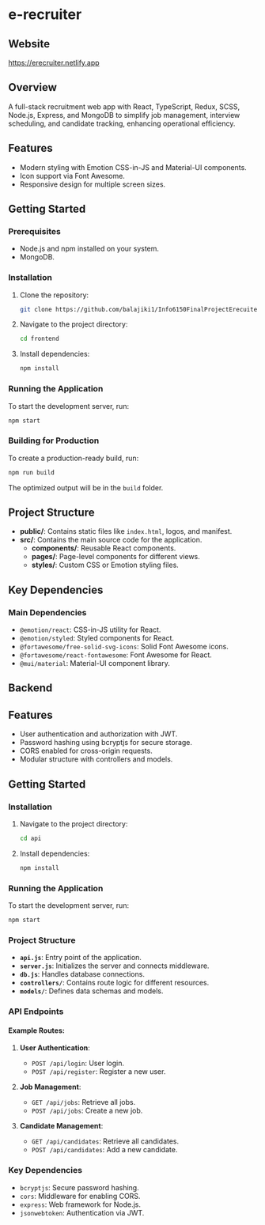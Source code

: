 
# e-recruiter

## Website
https://erecruiter.netlify.app


## Overview
A full-stack recruitment web app with React, TypeScript, Redux, SCSS, Node.js, Express, and MongoDB
to simplify job management, interview scheduling, and candidate tracking, enhancing operational efficiency.

## Features
- Modern styling with Emotion CSS-in-JS and Material-UI components.
- Icon support via Font Awesome.
- Responsive design for multiple screen sizes.

## Getting Started

### Prerequisites
- Node.js and npm installed on your system.
- MongoDB.

### Installation

1. Clone the repository:
   ```bash
   git clone https://github.com/balajiki1/Info6150FinalProjectErecuiter.git
   ```

2. Navigate to the project directory:
   ```bash
   cd frontend
   ```

3. Install dependencies:
   ```bash
   npm install
   ```

### Running the Application

To start the development server, run:
```bash
npm start
```

### Building for Production

To create a production-ready build, run:
```bash
npm run build
```

The optimized output will be in the `build` folder.

## Project Structure

- **public/**: Contains static files like `index.html`, logos, and manifest.
- **src/**: Contains the main source code for the application.
  - **components/**: Reusable React components.
  - **pages/**: Page-level components for different views.
  - **styles/**: Custom CSS or Emotion styling files.

## Key Dependencies

### Main Dependencies
- `@emotion/react`: CSS-in-JS utility for React.
- `@emotion/styled`: Styled components for React.
- `@fortawesome/free-solid-svg-icons`: Solid Font Awesome icons.
- `@fortawesome/react-fontawesome`: Font Awesome for React.
- `@mui/material`: Material-UI component library.

## Backend

## Features
- User authentication and authorization with JWT.
- Password hashing using bcryptjs for secure storage.
- CORS enabled for cross-origin requests.
- Modular structure with controllers and models.

## Getting Started

### Installation

1. Navigate to the project directory:
   ```bash
   cd api
   ```

2. Install dependencies:
   ```bash
   npm install
   ```


### Running the Application

To start the development server, run:
```bash
npm start
```

### Project Structure

- **`api.js`**: Entry point of the application.
- **`server.js`**: Initializes the server and connects middleware.
- **`db.js`**: Handles database connections.
- **`controllers/`**: Contains route logic for different resources.
- **`models/`**: Defines data schemas and models.

### API Endpoints

#### Example Routes:
1. **User Authentication**:
   - `POST /api/login`: User login.
   - `POST /api/register`: Register a new user.

2. **Job Management**:
   - `GET /api/jobs`: Retrieve all jobs.
   - `POST /api/jobs`: Create a new job.

3. **Candidate Management**:
   - `GET /api/candidates`: Retrieve all candidates.
   - `POST /api/candidates`: Add a new candidate.

### Key Dependencies

- `bcryptjs`: Secure password hashing.
- `cors`: Middleware for enabling CORS.
- `express`: Web framework for Node.js.
- `jsonwebtoken`: Authentication via JWT.
